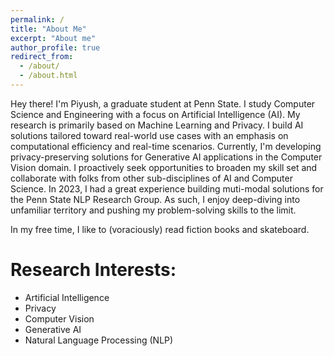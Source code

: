 ```yaml
---
permalink: /
title: "About Me"
excerpt: "About me"
author_profile: true
redirect_from: 
  - /about/
  - /about.html
---
```


Hey there! I'm Piyush, a graduate student at Penn State. I study Computer Science and Engineering with a focus on Artificial Intelligence (AI). My research is primarily based on Machine Learning and Privacy. I build AI solutions tailored toward real-world use cases with an emphasis on computational efficiency and real-time scenarios. Currently, I'm developing privacy-preserving solutions for Generative AI applications in the Computer Vision domain. I proactively seek opportunities to broaden my skill set and collaborate with folks from other sub-disciplines of AI and Computer Science. In 2023, I had a great experience building muti-modal solutions for the Penn State NLP Research Group. As such, I enjoy deep-diving into unfamiliar territory and pushing my problem-solving skills to the limit. 

In my free time, I like to (voraciously) read fiction books and skateboard.

# Research Interests:
- Artificial Intelligence
- Privacy
- Computer Vision
- Generative AI
- Natural Language Processing (NLP)
